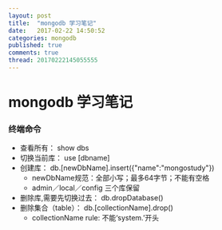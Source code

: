 ```yaml
---
layout: post
title:  "mongodb 学习笔记"
date:   2017-02-22 14:50:52
categories: mongodb
published: true
comments: true
thread: 20170222145055555
---
```


# mongodb 学习笔记

### 终端命令
- 查看所有： show dbs
- 切换当前库： use [dbname]
- 创建库： db.[newDbName].insert({"name":"mongostudy"})
    - newDbName规范：全部小写；最多64字节；不能有空格
    - admin／local／config 三个库保留
- 删除库,需要先切换过去： db.dropDatabase()
- 删除集合（table）： db.[collectionName].drop()
    - collectionName rule: 不能‘system.’开头
